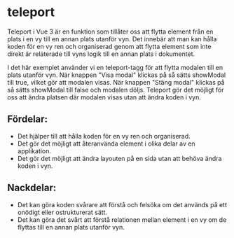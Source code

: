 # teleport

Teleport i Vue 3 är en funktion som tillåter oss att flytta element från en plats i en vy till en annan plats utanför vyn. Det innebär att man kan hålla koden för en vy ren och organiserad genom att flytta element som inte direkt är relaterade till vyns logik till en annan plats i dokumentet.

<template>

  <div>
    <button @click="showModal = true">Visa modal</button>
    <teleport to="#modal-container">
      <div v-if="showModal" class="modal">
        <p>Modalinnehåll</p>
        <button @click="showModal = false">Stäng modal</button>
      </div>
    </teleport>
  </div>
</template>

<script>
export default {
  data() {
    return {
      showModal: false
    }
  }
}
</script>

<!-- Platsen för modalen -->
<div id="modal-container"></div>

I det här exemplet använder vi en teleport-tagg för att flytta modalen till en plats utanför vyn. När knappen "Visa modal" klickas på så sätts showModal till true, vilket gör att modalen visas. När knappen "Stäng modal" klickas på så sätts showModal till false och modalen döljs. Teleport gör det möjligt för oss att ändra platsen där modalen visas utan att ändra koden i vyn.

## Fördelar:

- Det hjälper till att hålla koden för en vy ren och organiserad.
- Det gör det möjligt att återanvända element i olika delar av en applikation.
- Det gör det möjligt att ändra layouten på en sida utan att behöva ändra koden i vyn.

## Nackdelar:

- Det kan göra koden svårare att förstå och felsöka om det används på ett onödigt eller ostrukturerat sätt.
- Det kan göra det svårt att förstå relationen mellan element i en vy om de flyttas till en annan plats utanför vyn.
